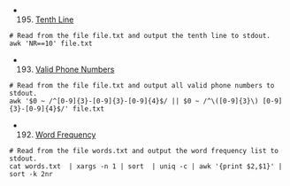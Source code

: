 - 195. [Tenth Line](https://leetcode.com/problems/tenth-line/)

```
# Read from the file file.txt and output the tenth line to stdout.
awk 'NR==10' file.txt
```

- 193. [Valid Phone Numbers ](https://leetcode.com/problems/valid-phone-numbers/)

```
# Read from the file file.txt and output all valid phone numbers to stdout.
awk '$0 ~ /^[0-9]{3}-[0-9]{3}-[0-9]{4}$/ || $0 ~ /^\([0-9]{3}\) [0-9]{3}-[0-9]{4}$/' file.txt
```

- 192. [Word Frequency](https://leetcode.com/problems/word-frequency/)

```
# Read from the file words.txt and output the word frequency list to stdout.
cat words.txt  | xargs -n 1 | sort  | uniq -c | awk '{print $2,$1}' | sort -k 2nr
```
